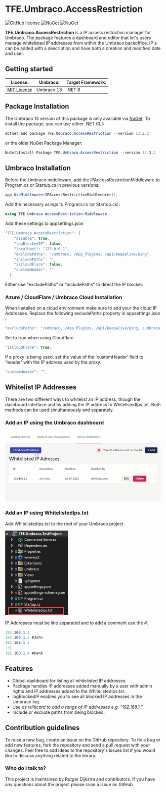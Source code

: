 ﻿# TFE.Umbraco.AccessRestriction

[![GitHub license](https://img.shields.io/badge/license-MIT-blue.svg)](LICENSE.md)
[![NuGet](https://img.shields.io/nuget/vpre/TFE.Umbraco.AccessRestriction.svg)](https://www.nuget.org/packages/TFE.Umbraco.AccessRestriction)
[![NuGet](https://img.shields.io/nuget/dt/TFE.Umbraco.AccessRestriction.svg)](https://www.nuget.org/packages/TFE.Umbraco.AccessRestriction)

**TFE.Umbraco.AccessRestriction** is a IP access restriction manager for Umbraco. The package features a dashboard and editor that let's users manage whitelisted IP addresses from within the Umbraco backoffice. IP's can be added with a description and have both a creation and modified date and user.

## Getting started

|License:|Umbraco:|Target Framework:|
|--------|--------|-----------------|
|[MIT License](./LICENSE.md "MIT License")|Umbraco 13|.NET 8|

## Package Installation

The Umbraco 13 version of this package is only available via [NuGet](https://www.nuget.org/packages/TFE.Umbraco.AccessRestriction). To install the package, you can use either .NET CLI:

```C#
dotnet add package TFE.Umbraco.AccessRestriction --version 13.3.2
```

or the older NuGet Package Manager:

```C#
NuGet\Install-Package TFE.Umbraco.AccessRestriction --version 13.3.2
```

## Umbraco Installation

Before the Umbraco middleware, add the IPAccessRestrictionMiddleware to Program.cs or Startup.cs in previous versions:

```C#
app.UseMiddleware<IPAccessRestrictionMiddleware>(); 
```

Add the necessary usings to Program.cs (or Startup.cs):

```C#
using TFE.Umbraco.AccessRestriction.Middleware;
```

Add these settings to appsettings.json

```C#
"TFE.Umbraco.AccessRestriction": {
    "disable": true, 
    "logBlockedIP": false,
    "localHost": "127.0.0.1", 
    "excludePaths": "/umbraco, /App_Plugins, /api/keepalive/ping",
    "includePaths": "", 
    "isCloudFlare": false,
    "customHeader": ""
  }
```

Either use "excludePaths" or "includePaths" to direct the IP blocker.

### Azure / CloudFlare  / Umbraco Cloud Installation

When installed on a cloud environment make sure to add your the cloud IP Addresses. 
Replace the following excludePaths property in appsettings.json :

```C#
"excludePaths": "/umbraco, /App_Plugins, /api/keepalive/ping, /umbraco-signin-oidc, /sb", 
```

Set to true when using Cloudflare

```C#
"isCloudFlare": true,
```

If a proxy is being used, set the value of the 'customHeader' field to 'header' with the IP address used by the proxy.

```C#
"customHeader": "",
```

## Whitelist IP Addresses

There are two different ways to whitelist an IP address, though the dashboard interface and by adding the IP address to WhitelistedIps.txt. Both methods can be used simultaneously and separately.

### Add an IP using the Umbraco dashboard

![Add an IP to the whitelist](Add_whitelisted_IP.gif)

### Add an IP using WhitelistedIps.txt

Add WhitelistedIps.txt to the root of your Umbraco project.

![Add an IP to the whitelist txt file](Add_whitelisted_IP_via_txt_file.png)

IP Addresses must be line separated and to add a comment use the #.

```C#
192.168.1.1 
192.168.1.2 #John
192.168.1.3
::1 
192.168.1.4 #Hank  
```

## Features

- Global dashboard for listing all whitelisted IP addresses.
- Package handles IP addresses added manually by a user with admin rights and IP addresses added to the WhitelistedIps.txt.
- logBlockedIP enables you to see all blocked IP addresses in the Umbraco log.
- Use *as wildcard to add a range of IP addresses e.g. "192.168.1.*"
- Include or exclude paths from being blocked.

## Contribution guidelines

To raise a new bug, create an issue on the GitHub repository. To fix a bug or add new features, fork the repository and send a pull request with your changes. Feel free to add ideas to the repository's issues list if you would like to discuss anything related to the library.

### Who do I talk to?

This project is maintained by Rutger Dijkstra and contributors. If you have any questions about the project please raise a issue on GitHub.

